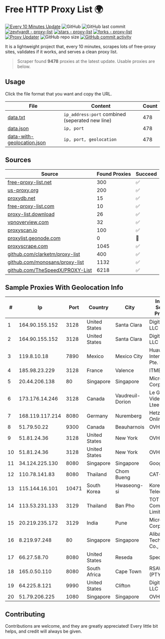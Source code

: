 
# Free HTTP Proxy List 🌍

[![Every 10 Minutes Update](https://github.com/mertguvencli/http-proxy-list/actions/workflows/main.yml/badge.svg?branch=main)](https://github.com/mertguvencli/http-proxy-list/actions/workflows/main.yml)
![GitHub](https://img.shields.io/github/license/mertguvencli/http-proxy-list)
![GitHub last commit](https://img.shields.io/github/last-commit/mertguvencli/http-proxy-list)
[![zevtyardt - proxy-list](https://img.shields.io/static/v1?label=zevtyardt&message=proxy-list&color=blue&logo=github)](https://github.com/zevtyardt/proxy-list "Go to GitHub repo")
[![stars - proxy-list](https://img.shields.io/github/stars/zevtyardt/proxy-list?style=social)](https://github.com/zevtyardt/proxy-list)
[![forks - proxy-list](https://img.shields.io/github/forks/zevtyardt/proxy-list?style=social)](https://github.com/zevtyardt/proxy-list)
[![Proxy Updater](https://github.com/zevtyardt/proxy-list/workflows/Proxy%20Updater/badge.svg)](https://github.com/zevtyardt/proxy-list/actions?query=workflow:"Proxy+Updater")
![GitHub repo size](https://img.shields.io/github/repo-size/zevtyardt/proxy-list)
[![GitHub commit activity](https://img.shields.io/github/commit-activity/m/zevtyardt/proxy-list?logo=commits)](https://github.com/zevtyardt/proxy-list/commits/main)

It is a lightweight project that, every 10 minutes, scrapes lots of free-proxy sites, validates if it works, and serves a clean proxy list.

> Scraper found **9478** proxies at the latest update. Usable proxies are below.

## Usage

Click the file format that you want and copy the URL.

|File|Content|Count|
|----|-------|-----|
|[data.txt](https://raw.githubusercontent.com/mertguvencli/http-proxy-list/main/proxy-list/data.txt)|`ip_address:port` combined (seperated new line)|478|
|[data.json](https://raw.githubusercontent.com/mertguvencli/http-proxy-list/main/proxy-list/data.json)|`ip, port`|478|
|[data-with-geolocation.json](https://raw.githubusercontent.com/mertguvencli/http-proxy-list/main/proxy-list/data-with-geolocation.json)|`ip, port, geolocation`|478|

## Sources

|Source|Found Proxies|Succeed|
|------|-------------|-------|
|[free-proxy-list.net](https://free-proxy-list.net)|300|✅|
|[us-proxy.org](https://www.us-proxy.org)|200|✅|
|[proxydb.net](http://proxydb.net)|15|✅|
|[free-proxy-list.com](https://free-proxy-list.com/?page=&port=&type%5B%5D=http&type%5B%5D=https&up_time=0&search=Search)|10|✅|
|[proxy-list.download](https://www.proxy-list.download/HTTP)|26|✅|
|[vpnoverview.com](https://vpnoverview.com/privacy/anonymous-browsing/free-proxy-servers)|32|✅|
|[proxyscan.io](https://www.proxyscan.io)|100|✅|
|[proxylist.geonode.com](https://proxylist.geonode.com/api/proxy-list?limit=300&page=1&sort_by=lastChecked&sort_type=desc&protocols=http,https)|0|🚫|
|[proxyscrape.com](https://api.proxyscrape.com/v2/?request=displayproxies&protocol=http&timeout=10000&country=all&ssl=all&anonymity=all)|1045|✅|
|[github.com/clarketm/proxy-list](https://raw.githubusercontent.com/clarketm/proxy-list/master/proxy-list-raw.txt)|400|✅|
|[github.com/monosans/proxy-list](https://raw.githubusercontent.com/monosans/proxy-list/main/proxies/http.txt)|1132|✅|
|[github.com/TheSpeedX/PROXY-List](https://raw.githubusercontent.com/TheSpeedX/PROXY-List/master/http.txt)|6218|✅|


## Sample Proxies With Geolocation Info

|#|Ip|Port|Country|City|Internet Service Provider|
|-|--|----|-------|----|-------------------------|
|1|164.90.155.152|3128|United States|Santa Clara|DigitalOcean, LLC|
|2|164.90.155.152|3128|United States|Santa Clara|DigitalOcean, LLC|
|3|119.8.10.18|7890|Mexico|Mexico City|Huawei International Pte. LTD|
|4|185.98.23.229|3128|France|Valence|ITMETRIX|
|5|20.44.206.138|80|Singapore|Singapore|Microsoft Corporation|
|6|173.176.14.246|3128|Canada|Vaudreuil-Dorion|Le Groupe Videotron Ltee|
|7|168.119.117.214|8080|Germany|Nuremberg|Hetzner Online GmbH|
|8|51.79.50.22|9300|Canada|Beauharnois|OVH SAS|
|9|51.81.24.36|3128|United States|New York|OVH US LLC|
|10|51.81.24.36|3128|United States|New York|OVH US LLC|
|11|34.124.225.130|8080|Singapore|Singapore|Google LLC|
|12|110.78.141.83|8080|Thailand|Chom Bueng|CAT-BB|
|13|115.144.16.101|10471|South Korea|Hwaseong-si|Korea Telecom|
|14|113.53.231.133|3129|Thailand|Ban Pho|TOT Public Company Limited|
|15|20.219.235.172|3129|India|Pune|Microsoft Corporation|
|16|8.219.97.248|80|Singapore|Singapore|Alibaba (US) Technology Co., Ltd.|
|17|66.27.58.70|8080|United States|Reseda|Spectrum|
|18|165.0.50.110|8080|South Africa|Cape Town|RSAWEB (PTY) LTD|
|19|64.225.8.121|9990|United States|Clifton|DigitalOcean, LLC|
|20|51.79.206.225|1080|Singapore|Singapore|OVH SAS|



## Contributing

Contributions are welcome, and they are greatly appreciated! Every
little bit helps, and credit will always be given.

